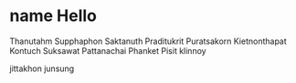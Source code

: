 # name Hello
Thanutahm Supphaphon
Saktanuth Praditukrit
Puratsakorn Kietnonthapat
Kontuch Suksawat
Pattanachai Phanket
Pisit klinnoy

jittakhon junsung